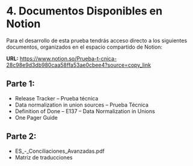 # 4. Documentos Disponibles en Notion

Para el desarrollo de esta prueba tendrás acceso directo a los siguientes documentos, organizados en el espacio compartido de Notion:

**URL:** https://www.notion.so/Prueba-t-cnica-28c98e9d3db980caa58ffa53ae0cbee4?source=copy_link

## Parte 1:
- Release Tracker – Prueba técnica
- Data normalization in union sources – Prueba Técnica
- Definition of Done – E137 – Data Normalization in Unions
- One Pager Guide

## Parte 2:
- ES_-_Conciliaciones_Avanzadas.pdf
- Matriz de traducciones

